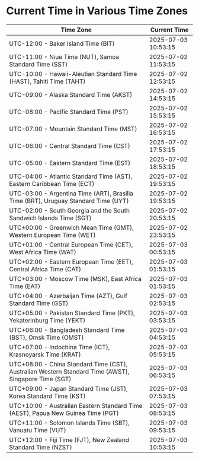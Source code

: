 # Current Time in Various Time Zones

| Time Zone | Current Time |
|-----------|--------------|
| UTC-12:00 - Baker Island Time (BIT) | 2025-07-03 10:53:15 |
| UTC-11:00 - Niue Time (NUT), Samoa Standard Time (SST) | 2025-07-02 11:53:15 |
| UTC-10:00 - Hawaii-Aleutian Standard Time (HAST), Tahiti Time (TAHT) | 2025-07-02 12:53:15 |
| UTC-09:00 - Alaska Standard Time (AKST) | 2025-07-02 14:53:15 |
| UTC-08:00 - Pacific Standard Time (PST) | 2025-07-02 15:53:15 |
| UTC-07:00 - Mountain Standard Time (MST) | 2025-07-02 16:53:15 |
| UTC-06:00 - Central Standard Time (CST) | 2025-07-02 17:53:15 |
| UTC-05:00 - Eastern Standard Time (EST) | 2025-07-02 18:53:15 |
| UTC-04:00 - Atlantic Standard Time (AST), Eastern Caribbean Time (ECT) | 2025-07-02 19:53:15 |
| UTC-03:00 - Argentina Time (ART), Brasília Time (BRT), Uruguay Standard Time (UYT) | 2025-07-02 19:53:15 |
| UTC-02:00 - South Georgia and the South Sandwich Islands Time (SGT) | 2025-07-02 20:53:15 |
| UTC±00:00 - Greenwich Mean Time (GMT), Western European Time (WET) | 2025-07-02 23:53:15 |
| UTC+01:00 - Central European Time (CET), West Africa Time (WAT) | 2025-07-03 00:53:15 |
| UTC+02:00 - Eastern European Time (EET), Central Africa Time (CAT) | 2025-07-03 01:53:15 |
| UTC+03:00 - Moscow Time (MSK), East Africa Time (EAT) | 2025-07-03 01:53:15 |
| UTC+04:00 - Azerbaijan Time (AZT), Gulf Standard Time (GST) | 2025-07-03 02:53:15 |
| UTC+05:00 - Pakistan Standard Time (PKT), Yekaterinburg Time (YEKT) | 2025-07-03 03:53:15 |
| UTC+06:00 - Bangladesh Standard Time (BST), Omsk Time (OMST) | 2025-07-03 04:53:15 |
| UTC+07:00 - Indochina Time (ICT), Krasnoyarsk Time (KRAT) | 2025-07-03 05:53:15 |
| UTC+08:00 - China Standard Time (CST), Australian Western Standard Time (AWST), Singapore Time (SGT) | 2025-07-03 06:53:15 |
| UTC+09:00 - Japan Standard Time (JST), Korea Standard Time (KST) | 2025-07-03 07:53:15 |
| UTC+10:00 - Australian Eastern Standard Time (AEST), Papua New Guinea Time (PGT) | 2025-07-03 08:53:15 |
| UTC+11:00 - Solomon Islands Time (SBT), Vanuatu Time (VUT) | 2025-07-03 09:53:15 |
| UTC+12:00 - Fiji Time (FJT), New Zealand Standard Time (NZST) | 2025-07-03 10:53:15 |
